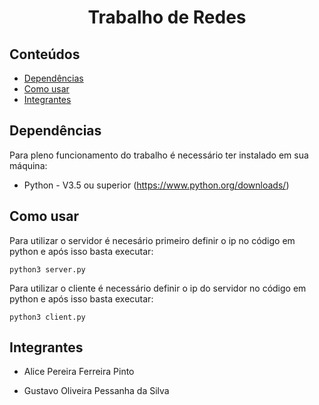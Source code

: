 <h1 align='center'>Trabalho de Redes</h1>

## Conteúdos

- [Dependências](#dependencias)
- [Como usar](#como_usar)
- [Integrantes](#integrantes)

## Dependências <a name='dependencias'></a>

Para pleno funcionamento do trabalho é necessário ter instalado em sua máquina:

- Python - V3.5 ou superior (https://www.python.org/downloads/)

## Como usar <a name='como_usar'></a>

Para utilizar o servidor é necesário primeiro definir o ip no código em python e após isso basta executar:

```shell
python3 server.py
```

Para utilizar o cliente é necessário definir o ip do servidor no código em python e após isso basta executar:

```shell
python3 client.py
```

## Integrantes <a name='integrantes'></a>

- Alice Pereira Ferreira Pinto

- Gustavo Oliveira Pessanha da Silva
